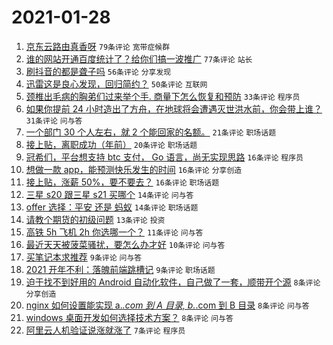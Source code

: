 # 2021-01-28

1. [京东云路由真香呀](https://www.v2ex.com/t/749121) `79条评论` `宽带症候群`
1. [谁的网站开通百度统计了？给你们搞一波推广](https://www.v2ex.com/t/749107) `77条评论` `站长`
1. [刷抖音的都是聋子吗](https://www.v2ex.com/t/749097) `56条评论` `分享发现`
1. [迅雷这是良心发现，回归简约？](https://www.v2ex.com/t/749096) `50条评论` `互联网`
1. [颈椎出毛病的胸弟们过来举个手. 商量下怎么恢复和预防](https://www.v2ex.com/t/749108) `33条评论` `程序员`
1. [如果你提前 24 小时造出了方舟，在地球将会遭遇灭世洪水前，你会带上谁？](https://www.v2ex.com/t/749093) `31条评论` `问与答`
1. [一个部门 30 个人左右，就 2 个能回家的名额。](https://www.v2ex.com/t/749131) `21条评论` `职场话题`
1. [接上贴，离职成功（年前）](https://www.v2ex.com/t/749094) `20条评论` `职场话题`
1. [冠希们，平台想支持 btc 支付， Go 语言，尚无实现思路](https://www.v2ex.com/t/749221) `16条评论` `程序员`
1. [想做一款 app，能预测快乐发生的时间](https://www.v2ex.com/t/749161) `16条评论` `分享创造`
1. [接上贴，涨薪 50%，要不要去？](https://www.v2ex.com/t/749109) `16条评论` `职场话题`
1. [三星 s20 跟三星 s21 买哪个](https://www.v2ex.com/t/749116) `14条评论` `问与答`
1. [offer 选择：平安 还是 蚂蚁](https://www.v2ex.com/t/749114) `14条评论` `职场话题`
1. [请教个期货的初级问题](https://www.v2ex.com/t/749136) `13条评论` `投资`
1. [高铁 5h 飞机 2h 你选哪一个？](https://www.v2ex.com/t/749258) `11条评论` `问与答`
1. [最近天天被菠菜骚扰，要怎么办才好](https://www.v2ex.com/t/749092) `10条评论` `问与答`
1. [买笔记本求推荐](https://www.v2ex.com/t/749153) `9条评论` `问与答`
1. [2021 开年不利：落魄前端跳槽记](https://www.v2ex.com/t/749120) `9条评论` `职场话题`
1. [迫于找不到好用的 Android 自动化软件，自己做了一套，顺带开个源](https://www.v2ex.com/t/749211) `8条评论` `分享创造`
1. [nginx 如何设置能实现 a.*.com 到 A 目录, b.*.com 到 B 目录](https://www.v2ex.com/t/749117) `8条评论` `问与答`
1. [windows 桌面开发如何选择技术方案？](https://www.v2ex.com/t/749104) `8条评论` `问与答`
1. [阿里云人机验证说涨就涨了](https://www.v2ex.com/t/749263) `7条评论` `程序员`
